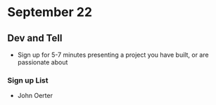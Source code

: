 # September 22
## Dev and Tell
- Sign up for 5-7 minutes presenting a project you have built, or are passionate about

### Sign up List
- John Oerter
